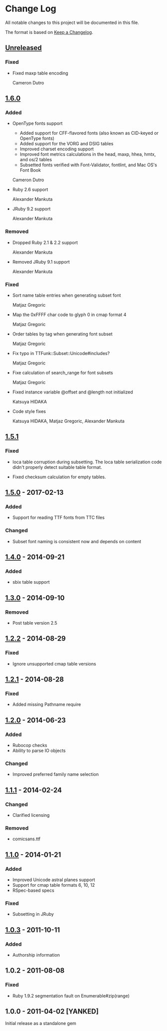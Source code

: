 # Change Log

All notable changes to this project will be documented in this file.

The format is based on [Keep a Changelog](http://keepachangelog.com/).


## [Unreleased]

### Fixed

* Fixed maxp table encoding

  Cameron Dutro

## [1.6.0]

### Added

* OpenType fonts support

  * Added support for CFF-flavored fonts (also known as CID-keyed or OpenType fonts)
  * Added support for the VORG and DSIG tables
  * Improved charset encoding support
  * Improved font metrics calculations in the head, maxp, hhea, hmtx, and os/2 tables
  * Subsetted fonts verified with Font-Validator, fontlint, and Mac OS's Font Book

  Cameron Dutro

* Ruby 2.6 support

  Alexander Mankuta

* JRuby 9.2 support

  Alexander Mankuta

### Removed

* Dropped Ruby 2.1 & 2.2 support

  Alexander Mankuta

* Removed JRuby 9.1 support

  Alexander Mankuta

### Fixed

* Sort name table entries when generating subset font

  Matjaz Gregoric

* Map the 0xFFFF char code to glyph 0 in cmap format 4

  Matjaz Gregoric

* Order tables by tag when generating font subset

  Matjaz Gregoric

* Fix typo in TTFunk::Subset::Unicode#includes?

  Matjaz Gregoric

* Fixe calculation of search_range for font subsets

  Matjaz Gregoric

* Fixed instance variable @offset and @length not initialized

  Katsuya HIDAKA

* Code style fixes

  Katsuya HIDAKA, Matjaz Gregoric, Alexander Mankuta

## [1.5.1]

### Fixed

* loca table corruption during subsetting. The loca table serialization code
  didn't properly detect suitable table format.

* Fixed checksum calculation for empty tables.

## [1.5.0] - 2017-02-13

### Added

* Support for reading TTF fonts from TTC files

### Changed

* Subset font naming is consistent now and depends on content


## [1.4.0] - 2014-09-21

### Added

* sbix table support


## [1.3.0] - 2014-09-10

### Removed

* Post table version 2.5


## [1.2.2] - 2014-08-29

### Fixed

* Ignore unsupported cmap table versions


## [1.2.1] - 2014-08-28

### Fixed

* Added missing Pathname require


## [1.2.0] - 2014-06-23

### Added

* Rubocop checks
* Ability to parse IO objects

### Changed

* Improved preferred family name selection


## [1.1.1] - 2014-02-24

### Changed

* Clarified licensing

### Removed

* comicsans.ttf


## [1.1.0] - 2014-01-21

### Added

* Improved Unicode astral planes support
* Support for cmap table formats 6, 10, 12
* RSpec-based specs

### Fixed

* Subsetting in JRuby


## [1.0.3] - 2011-10-11

### Added

* Authorship information


## 1.0.2 - 2011-08-08

### Fixed

* Ruby 1.9.2 segmentation fault on Enumerable#zip(range)


## 1.0.0 - 2011-04-02 [YANKED]

Initial release as a standalone gem



[Unreleased]: https://github.com/prawnpdf/ttfunk/compare/1.6.0...HEAD
[1.6.0]: https://github.com/prawnpdf/ttfunk/compare/1.5.1...1.6.0
[1.5.1]: https://github.com/prawnpdf/ttfunk/compare/1.5.0...1.5.1
[1.5.0]: https://github.com/prawnpdf/ttfunk/compare/1.4.0...1.5.0
[1.4.0]: https://github.com/prawnpdf/ttfunk/compare/1.3.0...1.4.0
[1.3.0]: https://github.com/prawnpdf/ttfunk/compare/1.2.2...1.3.0
[1.2.2]: https://github.com/prawnpdf/ttfunk/compare/1.2.1...1.2.2
[1.2.1]: https://github.com/prawnpdf/ttfunk/compare/1.2.0...1.2.1
[1.2.0]: https://github.com/prawnpdf/ttfunk/compare/1.1.1...1.2.0
[1.1.1]: https://github.com/prawnpdf/ttfunk/compare/1.1.0...1.1.1
[1.1.0]: https://github.com/prawnpdf/ttfunk/compare/1.0.3...1.1.0
[1.0.3]: https://github.com/prawnpdf/ttfunk/compare/1.0.2...1.0.3
